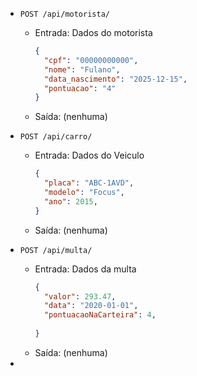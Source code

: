 - `POST /api/motorista/`

  - Entrada: Dados do motorista
    ```json
    {
      "cpf": "00000000000",
      "nome": "Fulano",
      "data_nascimento": "2025-12-15",
      "pontuacao": "4"
    }
    ```
  - Saída: (nenhuma)

- `POST /api/carro/`

  - Entrada: Dados do Veiculo
    ```json
    {
      "placa": "ABC-1AVD",
      "modelo": "Focus",
      "ano": 2015,
    }
    ```
  - Saída: (nenhuma)

- `POST /api/multa/`

  - Entrada: Dados da multa
    ```json
    {
      "valor": 293.47,
      "data": "2020-01-01",
      "pontuacaoNaCarteira": 4,
      
    }
    ```
  - Saída: (nenhuma)

-
